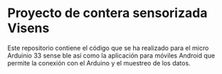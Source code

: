 # Proyecto de contera sensorizada Visens

Este repositorio contiene el código que se ha realizado para el micro Arduinio 33 sense ble así como 
la aplicación para móviles Android que permite la conexión con el Arduino y el muestreo de los datos.
